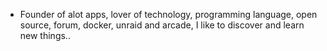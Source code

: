 - Founder of alot apps, lover of technology, programming language, open source, forum, docker, unraid and arcade, I like to discover and learn new things..
  <br>













































































































































































































































































































































































































































































































































































































